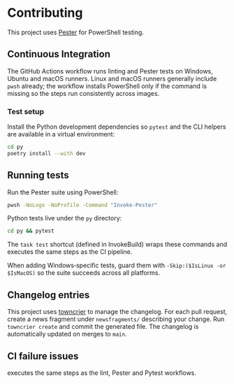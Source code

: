 # Contributing

This project uses [Pester](https://github.com/pester/Pester) for PowerShell testing.

## Continuous Integration

The GitHub Actions workflow runs linting and Pester tests on Windows, Ubuntu and
macOS runners. Linux and macOS runners generally include `pwsh` already; the
workflow installs PowerShell only if the command is missing so the steps run
consistently across images.

### Test setup

Install the Python development dependencies so `pytest` and the CLI helpers are
available in a virtual environment:

```bash
cd py
poetry install --with dev
```

## Running tests

Run the Pester suite using PowerShell:

```bash
pwsh -NoLogo -NoProfile -Command "Invoke-Pester"
```

Python tests live under the `py` directory:

```bash
cd py && pytest
```

The `task test` shortcut (defined in InvokeBuild) wraps these commands and
executes the same steps as the CI pipeline.

When adding Windows‑specific tests, guard them with
`-Skip:($IsLinux -or $IsMacOS)` so the suite succeeds across all platforms.

## Changelog entries

This project uses [towncrier](https://github.com/twisted/towncrier) to manage the
changelog. For each pull request, create a news fragment under `newsfragments/`
describing your change. Run `towncrier create` and commit the generated file.
The changelog is automatically updated on merges to `main`.

## CI failure issues
executes the same steps as the lint, Pester and Pytest workflows.
